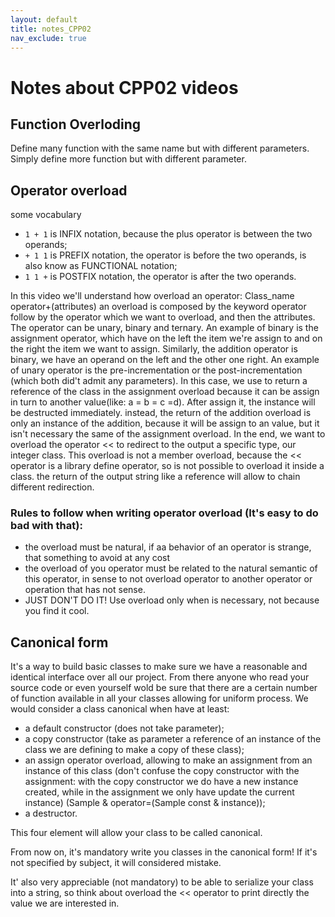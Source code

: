 ```yaml
---
layout: default
title: notes_CPP02
nav_exclude: true
---
```


# Notes about CPP02 videos

## Function Overloding

Define many function with the same name but with different parameters.
Simply define more function but with different parameter.

## Operator overload

some vocabulary
- `1 + 1` is INFIX notation, because the plus operator is between the two operands;
- `+ 1 1` is PREFIX notation, the operator is before the two operands, is also know as FUNCTIONAL notation;
- `1 1 +` is POSTFIX notation, the operator is after the two operands.

In this video we'll understand how overload an operator:
	Class_name	operator+(attributes)
an overload is composed by the keyword operator follow by the operator which we want to overload, and then the attributes.
The operator can be unary, binary and ternary.
An example of binary is the assignment operator, which have on the left the item we're assign to and on the right the item we want to assign. Similarly, the addition operator is binary, we have an operand on the left and the other one right.
An example of unary operator is the pre-incrementation or the post-incrementation (which both did't admit any parameters).
In this case, we use to return a reference of the class in the assignment overload because it can be assign in turn to another value(like: a = b = c =d). After assign it, the instance will be destructed immediately. 
instead, the return of the addition overload is only an instance of the addition, because it will be assign to an value, but it isn't necessary the same of the assignment overload.
In the end, we want to overload the operator << to redirect to the output a specific type, our integer class. This overload is not a member overload, because the << operator is a library define operator, so is not possible to overload it inside a class. the return of the output string like a reference will allow to chain different redirection.

### Rules to follow when writing operator overload (It's easy to do bad with that):
- the overload must be natural, if aa behavior of an operator is strange, that something to avoid at any cost 
- the overload of you operator must be related to the natural semantic of this operator, in sense to not overload operator to another operator or operation that has not sense.
- JUST DON'T DO IT! Use overload only when is necessary, not because you find it cool.

## Canonical form

It's a way to build basic classes to make sure we have a reasonable and identical interface over all our project. From there anyone who read your source code or even yourself wold be sure that there are a certain number of function available in all your classes allowing  for uniform process.
We would consider a class canonical when have at least:
- a default constructor (does not take parameter);
- a copy constructor (take as parameter a reference of an instance of the class we are defining to make a copy of these class);
- an assign operator overload, allowing to make an assignment from an instance of this class (don't confuse the copy constructor with the assignment: with the copy constructor we do have a new instance created, while in the assignment we only have update the current instance) (Sample & operator=(Sample const & instance));
- a destructor.

This four element will allow your class to be called canonical.

From now on, it's mandatory write you classes in the canonical form! If it's not specified by subject, it will considered mistake.

It' also very appreciable (not mandatory) to be able to serialize your class into a string, so think about overload the << operator to print directly the value we are interested in.
